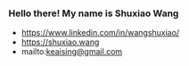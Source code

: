 
### Hello there! My name is Shuxiao Wang

- https://www.linkedin.com/in/wangshuxiao/
- https://shuxiao.wang
- mailto:keaising@gmail.com
